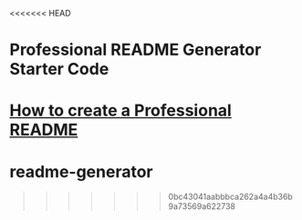 <<<<<<< HEAD
# Professional README Generator Starter Code

[How to create a Professional README](./readme-guide.md)
=======
# readme-generator
>>>>>>> 0bc43041aabbbca262a4a4b36b9a73569a622738
